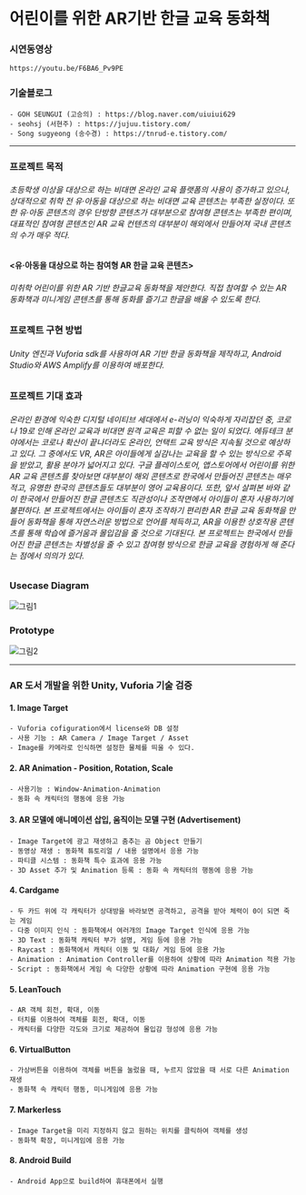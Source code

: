 # 어린이를 위한 AR기반 한글 교육 동화책

### 시연동영상
    https://youtu.be/F6BA6_Pv9PE

### 기술블로그
    - GOH SEUNGUI (고승의) : https://blog.naver.com/uiuiui629
    - seohsj (서현주) : https://jujuu.tistory.com/
    - Song sugyeong (송수경) : https://tnrud-e.tistory.com/
    
----------------------

### 프로젝트 목적
###### 초등학생 이상을 대상으로 하는 비대면 온라인 교육 플랫폼의 사용이 증가하고 있으나, 상대적으로 취학 전 유·아동을 대상으로 하는 비대면 교육 콘텐츠는 부족한 실정이다. 또한 유·아동 콘텐츠의 경우 단방향 콘텐츠가 대부분으로 참여형 콘텐츠는 부족한 편이며, 대표적인 참여형 콘텐츠인 AR 교육 컨텐츠의 대부분이 해외에서 만들어져 국내 콘텐츠의 수가 매우 적다.

#### <유·아동을 대상으로 하는 참여형 AR 한글 교육 콘텐츠>
###### 미취학 어린이를 위한 AR 기반 한글교육 동화책을 제안한다. 직접 참여할 수 있는 AR 동화책과 미니게임 콘텐츠를 통해 동화를 즐기고 한글을 배울 수 있도록 한다. 

### 프로젝트 구현 방법
###### Unity 엔진과 Vuforia sdk를 사용하여 AR 기반 한글 동화책을 제작하고, Android Studio와 AWS Amplify를 이용하여 배포한다.

### 프로젝트 기대 효과
###### 온라인 환경에 익숙한 디지털 네이티브 세대에서 e-러닝이 익숙하게 자리잡던 중, 코로나 19로 인해 온라인 교육과 비대면 원격 교육은 피할 수 없는 일이 되었다. 에듀테크 분야에서는 코로나 확산이 끝나더라도 온라인, 언택트 교육 방식은 지속될 것으로 예상하고 있다. 그 중에서도 VR, AR은 아이들에게 실감나는 교육을 할 수 있는 방식으로 주목을 받았고, 활용 분야가 넓어지고 있다. 구글 플레이스토어, 앱스토어에서 어린이를 위한 AR 교육 콘텐츠를 찾아보면 대부분이 해외 콘텐츠로 한국에서 만들어진 콘텐츠는 매우 적고, 유명한 한국의 콘텐츠들도 대부분이 영어 교육용이다. 또한, 앞서 살펴본 바와 같이 한국에서 만들어진 한글 콘텐츠도 직관성이나 조작면에서 아이들이 혼자 사용하기에 불편하다. 본 프로젝트에서는 아이들이 혼자 조작하기 편리한 AR 한글 교육 동화책을 만들어 동화책을 통해 자연스러운 방법으로 언어를 체득하고, AR을 이용한 상호작용 콘텐츠를 통해 학습에 즐거움과 몰입감을 줄 것으로 기대된다. 본 프로젝트는 한국에서 만들어진 한글 콘텐츠는 차별성을 줄 수 있고 참여형 방식으로 한글 교육을 경험하게 해 준다는 점에서 의의가 있다.

### Usecase Diagram
![그림1](https://user-images.githubusercontent.com/55377485/101872792-2d55e000-3bc9-11eb-8c5a-98229ad6c75e.png)

### Prototype
![그림2](https://user-images.githubusercontent.com/55377485/101872797-2e870d00-3bc9-11eb-8b9d-4c9062c40e76.png)


----------------------

### AR 도서 개발을 위한 Unity, Vuforia 기술 검증

#### 1. Image Target
    - Vuforia cofiguration에서 license와 DB 설정
    - 사용 기능 : AR Camera / Image Target / Asset
    - Image를 카메라로 인식하면 설정한 물체를 띄울 수 있다.

#### 2. AR Animation - Position, Rotation, Scale
    - 사용기능 : Window-Animation-Animation
    - 동화 속 캐릭터의 행동에 응용 가능

#### 3. AR 모델에 애니메이션 삽입, 움직이는 모델 구현 (Advertisement)
    - Image Target에 광고 재생하고 춤추는 곰 Object 만들기
    - 동영상 재생 : 동화책 튜토리얼 / 내용 설명에서 응용 가능 
    - 파티클 시스템 : 동화책 특수 효과에 응용 가능
    - 3D Asset 추가 및 Animation 등록 : 동화 속 캐릭터의 행동에 응용 가능

#### 4. Cardgame
    - 두 카드 위에 각 캐릭터가 상대방을 바라보면 공격하고, 공격을 받아 체력이 0이 되면 죽는 게임
    - 다중 이미지 인식 : 동화책에서 여러개의 Image Target 인식에 응용 가능
    - 3D Text : 동화책 캐릭터 부가 설명, 게임 등에 응용 가능
    - Raycast : 동화책에서 캐릭터 이동 및 대화/ 게임 등에 응용 가능
    - Animation : Animation Controller를 이용하여 상황에 따라 Animation 적용 가능
    - Script : 동화책에서 게임 속 다양한 상황에 따라 Animation 구현에 응용 가능

#### 5. LeanTouch
    - AR 객체 회전, 확대, 이동
    - 터치를 이용하여 객체를 회전, 확대, 이동
    - 캐릭터를 다양한 각도와 크기로 제공하여 몰입감 형성에 응용 가능

#### 6. VirtualButton
    - 가상버튼을 이용하여 객체를 버튼을 눌렀을 때, 누르지 않았을 때 서로 다른 Animation 재생
    - 동화책 속 캐릭터 행동, 미니게임에 응용 가능

#### 7. Markerless
    - Image Target을 미리 지정하지 않고 원하는 위치를 클릭하여 객체를 생성
    - 동화책 확장, 미니게임에 응용 가능

#### 8. Android Build
    - Android App으로 build하여 휴대폰에서 실행
